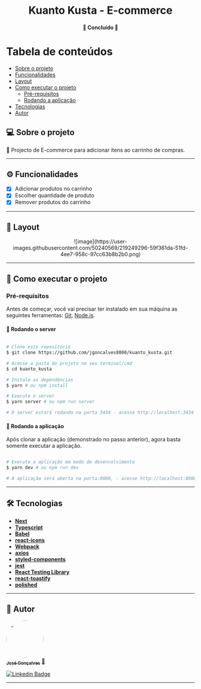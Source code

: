 <h1 align="center">
			Kuanto Kusta - E-commerce
</h1>

<h4 align="center">
	🚀 Concluído 🚀
</h4>

# Tabela de conteúdos

<!--ts-->

- [Sobre o projeto](#-sobre-o-projeto)
- [Funcionalidades](#%EF%B8%8F-funcionalidades)
- [Layout](#-layout)
- [Como executar o projeto](#-como-executar-o-projeto)
  - [Pré-requisitos](#pré-requisitos)
  - [Rodando a aplicação](#-rodando-a-aplicação)
- [Tecnologias](#-tecnologias)
- [Autor](#-autor)
<!--te-->

## 💻 Sobre o projeto

💪 Projecto de E-commerce para adicionar itens ao carrinho de compras.

---

## ⚙️ Funcionalidades

- [x] Adicionar produtos no carrinho
- [x] Escolher quantidade de produto
- [x] Remover produtos do carrinho

---

## 🎨 Layout

<p align="center" style="display: flex; align-items: flex-start; justify-content: center;">
  ![image](https://user-images.githubusercontent.com/50240569/219249296-59f361da-51fd-4ee7-958c-97cc63b8b2b0.png)
</p>

---

## 🚀 Como executar o projeto

### Pré-requisitos

Antes de começar, você vai precisar ter instalado em sua máquina as seguintes ferramentas:
[Git](https://git-scm.com), [Node.js](https://nodejs.org/en/).

#### 🧭 Rodando o server

```bash

# Clone este repositório
$ git clone https://github.com/jgoncalves8080/kuanto_kusta.git

# Acesse a pasta do projeto no seu terminal/cmd
$ cd kuanto_kusta

# Instale as dependências
$ yarn # ou npm install

# Execute o server
$ yarn server # ou npm run server

# O server estará rodando na porta 3434 - acesse http://localhost:3434

```

#### 🧭 Rodando a aplicação

Após clonar a aplicação (demonstrado no passo anterior), agora basta somente executar a aplicação.

```bash

# Execute a aplicação em modo de desenvolvimento
$ yarn dev # ou npm run dev

# A aplicação será aberta na porta:8080, - acesse http://localhost:8080

```

---

## 🛠 Tecnologias

- **[Next](https://nextjs.org/)**
- **[Typescript](https://www.typescriptlang.org/)**
- **[Babel](https://babeljs.io/)**
- **[react-icons](https://react-icons.github.io/react-icons/)**
- **[Webpack](https://webpack.js.org/)**
- **[axios](https://github.com/axios/axios)**
- **[styled-components](https://styled-components.com/)**
- **[jest](https://jestjs.io/)**
- **[React Testing Library](https://testing-library.com/)**
- **[react-toastify](https://github.com/fkhadra/react-toastify#readme)**
- **[polished](https://polished.js.org/)**

---

## 🦸 Autor

<a href="https://github.com/jgoncalves8080">
 <img style="border-radius: 50%;" src="https://avatars.githubusercontent.com/jgoncalves8080" width="100px;" alt=""/>
 <br />
 <sub><b>José Gonçalves</b></sub></a> <a href="https://www.youtube.com/@angojs" title="AngoJs">🚀</a>
 <br />

[![Linkedin Badge](https://img.shields.io/badge/-Jose%20Goncalves-blue?style=flat-square&logo=Linkedin&logoColor=white&link=https://www.linkedin.com/in/jgoncalves8080/)](https://www.linkedin.com/in/jgoncalves8080/)

---
